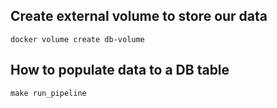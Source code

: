 

## Create external volume to store our data
```
docker volume create db-volume
```
## How to populate data to a DB table
```
make run_pipeline
```
